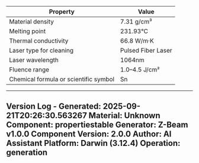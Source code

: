 | Property | Value |
|----------|-------|
| Material density | 7.31 g/cm³ |
| Melting point | 231.93°C |
| Thermal conductivity | 66.8 W/m·K |
| Laser type for cleaning | Pulsed Fiber Laser |
| Laser wavelength | 1064nm |
| Fluence range | 1.0–4.5 J/cm² |
| Chemical formula or scientific symbol | Sn |


---
Version Log - Generated: 2025-09-21T20:26:30.563267
Material: Unknown
Component: propertiestable
Generator: Z-Beam v1.0.0
Component Version: 2.0.0
Author: AI Assistant
Platform: Darwin (3.12.4)
Operation: generation
---